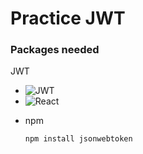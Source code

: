 # Practice JWT

### Packages needed
JWT
- ![JWT](https://img.shields.io/badge/JWT-000000?style=for-the-badge&logo=jsonwebtokens&logoColor=white)
- ![React](https://img.shields.io/badge/REACT-20232A?style=for-the-badge&logo=react&logoColor=61DAFB)


* npm
  ```sh
  npm install jsonwebtoken
  ```
